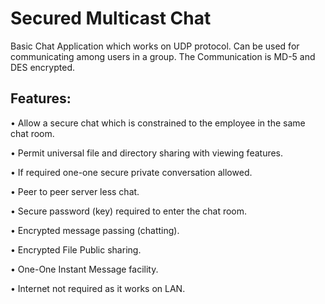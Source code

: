 # Secured Multicast Chat

 Basic Chat Application which works on UDP protocol. Can be used for communicating among users in a group. The Communication is MD-5 and DES encrypted.
 
 
## Features:

•	Allow a secure chat which is constrained to the employee in the same chat room.

•	Permit universal file and directory sharing with viewing features.

•	If required one-one secure private conversation allowed.

•	Peer to peer server less chat.

•	Secure password (key) required to enter the chat room.

•	Encrypted message passing (chatting).

•	Encrypted File Public sharing.

•	One-One Instant Message facility.

•	Internet not required as it works on LAN.
